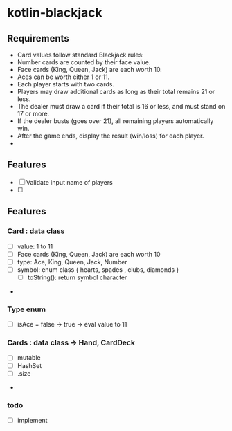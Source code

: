 # kotlin-blackjack

## Requirements

- Card values follow standard Blackjack rules:
- Number cards are counted by their face value.
- Face cards (King, Queen, Jack) are each worth 10.
- Aces can be worth either 1 or 11.
- Each player starts with two cards.
- Players may draw additional cards as long as their total remains 21 or less.
- The dealer must draw a card if their total is 16 or less, and must stand on 17 or more.
- If the dealer busts (goes over 21), all remaining players automatically win.
- After the game ends, display the result (win/loss) for each player.
- 
## Features
- [ ] Validate input name of players
- [ ]

## Features

### Card : data class
- [ ] value: 1 to 11
- [ ] Face cards (King, Queen, Jack) are each worth 10
- [ ] type: Ace, King, Queen, Jack, Number
- [ ] symbol: enum class { hearts, spades , clubs, diamonds }
  - [ ] toString(): return symbol character
- 
### Type enum
- [ ] isAce = false -> true  -> eval value to 11

### Cards : data class  -> Hand, CardDeck  
- [ ] mutable <data structure>
- [ ] HashSet<Card>
- [ ] .size
- 
### todo
- [ ] implement 
